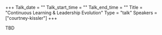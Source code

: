 +++
Talk_date = ""
Talk_start_time = ""
Talk_end_time = ""
Title = "Continuous Learning & Leadership Evolution"
Type = "talk"
Speakers = ["courtney-kissler"]
+++

TBD
